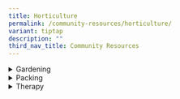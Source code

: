 ```yaml
---
title: Horticulture
permalink: /community-resources/horticulture/
variant: tiptap
description: ""
third_nav_title: Community Resources
---
```

<div data-type="detailGroup" class="isomer-accordion isomer-accordion-white">
<details class="isomer-details">
<summary>Gardening</summary>
<div data-type="detailsContent" class="isomer-details-content">
<table style="minWidth: 50px">
<colgroup>
<col>
<col>
</colgroup>
<tbody>
<tr>
<td rowspan="1" colspan="1">
<p><strong>Organisation<br>&amp; Contact Details</strong>
</p>
</td>
<td rowspan="1" colspan="1">
<p><strong>Programme Information</strong>
</p>
</td>
</tr>
<tr>
<td rowspan="1" colspan="1">
<p><a href="https://citysprouts.com.sg" rel="noopener nofollow" target="_blank">City Sprouts</a>
</p>
<p></p>
<p>Tel: 8218 9707
<br>Email:
<br><a href="mailto:zhikin@citysprouts.com.sg" rel="noopener noreferrer nofollow" target="_blank">zhikin@citysprouts.com.sg</a>
</p>
</td>
<td rowspan="1" colspan="1">
<p>A social enterprise that focuses on environmental action through educational
programs, while connecting individuals and businesses to address social
and environmental concerns.</p>
<p></p>
<p>Price: Varies from workshop to workshop.</p>
<p></p>
<p>In various locations.</p>
</td>
</tr>
<tr>
<td rowspan="1" colspan="1">
<p><a href="https://www.gracemissionsg.com/" rel="noopener nofollow" target="_blank">Grace Mission Asia</a>
</p>
<p></p>
<p>Tel: 9755 8264</p>
<p>Email:</p>
<p><a href="mailto:pac.gracemission@gmail.com" rel="noopener noreferrer nofollow" target="_blank">pac.gracemission@gmail.com</a>
</p>
<p></p>
</td>
<td rowspan="1" colspan="1">
<p>Farming and hydroponics activities such as transplanting of seed and plant
management to equip participants with horticulture skills.</p>
<p></p>
<p>Students have to go through school’s referral.</p>
<p></p>
<p>Location: Ang Mo Kio</p>
</td>
</tr>
<tr>
<td rowspan="1" colspan="1">
<p><a href="https://www.heysprouts.com.sg" rel="noopener nofollow" target="_blank">HeySprouts</a>
</p>
<p></p>
<p>Tel: 9362 1678
<br>Email:
<br><a href="mailto:lena@heysprouts.com.sg" rel="noopener noreferrer nofollow" target="_blank">lena@heysprouts.com.sg</a>
</p>
</td>
<td rowspan="1" colspan="1">
<p>Founded by Lena (formerly of Flour Power) to do packing and urban farming
tasks. May be open to take in workers that require support.</p>
<p></p>
<p>Location: Tai Seng</p>
</td>
</tr>
</tbody>
</table>
</div>
</details>
<details class="isomer-details">
<summary>Packing</summary>
<div data-type="detailsContent" class="isomer-details-content">
<table style="minWidth: 50px">
<colgroup>
<col>
<col>
</colgroup>
<tbody>
<tr>
<td rowspan="1" colspan="1">
<p><strong>Organisation<br>&amp; Contact Details</strong>
</p>
</td>
<td rowspan="1" colspan="1">
<p><strong>Programme Information</strong>
</p>
</td>
</tr>
<tr>
<td rowspan="1" colspan="1">
<p><a href="https://mushroom-buddies.com/" rel="noopener nofollow" target="_blank">Mushroom Buddies</a>
</p>
<p></p>
<p>Tel: 8673 9335
<br>Email:
<br><a href="mailto:salescontact.e4pid@gmail.com" rel="noopener noreferrer nofollow" target="_blank">salescontact.e4pid@gmail.com</a>
</p>
</td>
<td rowspan="1" colspan="1">
<p>A not-for-profit social enterprise under the E4PID Co-op Ltd (Employment
for Persons with Intellectual Disability Co-op Ltd).</p>
<p></p>
<p>Aims to provide sustainable employment for individuals with intellectual
disabilities</p>
<p></p>
<p>Location: Henderson Road</p>
</td>
</tr>
</tbody>
</table>
</div>
</details>
<details class="isomer-details">
<summary>Therapy</summary>
<div data-type="detailsContent" class="isomer-details-content">
<p></p>
<table style="minWidth: 50px">
<colgroup>
<col>
<col>
</colgroup>
<tbody>
<tr>
<th rowspan="1" colspan="1">
<p>Organisation</p>
</th>
<th rowspan="1" colspan="1">
<p>Programme Information</p>
</th>
</tr>
<tr>
<td rowspan="1" colspan="1">
<p><a href="https://beta.nparks.gov.sg/visit/activities/therapeutic-gardens-therapeutic-horticulture-programmes/join-start-therapeutic-horticulture-programme" rel="noopener nofollow" target="_blank">Therapeutric Horticulture Programme (National Parks Board)</a>
</p>
</td>
<td rowspan="1" colspan="1">
<p>Engage in activities such as:</p>
<ul data-tight="true" class="tight">
<li>
<p>Propagation of Edible Plants</p>
</li>
<li>
<p>Scent Bag Making</p>
</li>
<li>
<p>Leaf Collage</p>
</li>
<li>
<p>Gardening</p>
</li>
<li>
<p>Growing of Edible Sprouts</p>
</li>
<li>
<p>Flower &amp; Leaf Pressing on Cards</p>
</li>
</ul>
</td>
</tr>
</tbody>
</table>
</div>
</details>
</div>
<p></p>